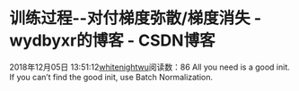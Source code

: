 # 训练过程--对付梯度弥散/梯度消失 - wydbyxr的博客 - CSDN博客
2018年12月05日 13:51:12[whitenightwu](https://me.csdn.net/wydbyxr)阅读数：86
All you need is a good init. If you can’t find the good init, use Batch Normalization.
